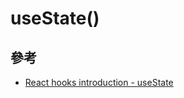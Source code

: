 # useState()

## 參考

- [React hooks introduction - useState](https://www.educative.io/answers/react-hooks-introduction---usestate)
